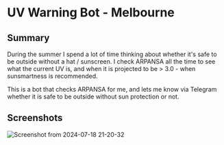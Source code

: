 # UV Warning Bot - Melbourne

## Summary
During the summer I spend a lot of time thinking about whether it's safe to be outside without a hat / sunscreen. I check ARPANSA all the time to see what the current UV is, and when it is projected to be > 3.0 - when sunsmartness is recommended.

This is a bot that checks ARPANSA for me, and lets me know via Telegram whether it is safe to be outside without sun protection or not.

## Screenshots
![Screenshot from 2024-07-18 21-20-32](https://github.com/user-attachments/assets/2bf6d625-8737-42c3-be34-c277d94c56c0)
